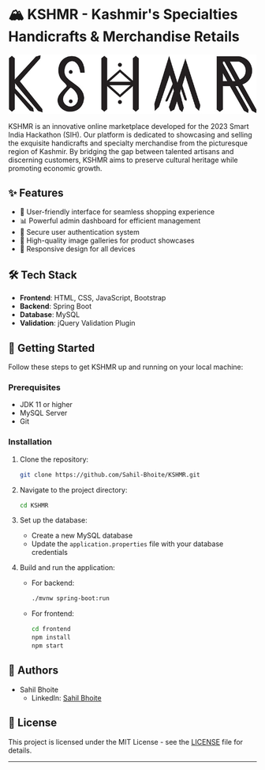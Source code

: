 # 🏔️ KSHMR - Kashmir's Specialties Handicrafts & Merchandise Retails

![KSHMR Logo](https://github.com/Sahil-Bhoite/KSHMR/raw/master/KSHMR.jpg)

KSHMR is an innovative online marketplace developed for the 2023 Smart India Hackathon (SIH). Our platform is dedicated to showcasing and selling the exquisite handicrafts and specialty merchandise from the picturesque region of Kashmir. By bridging the gap between talented artisans and discerning customers, KSHMR aims to preserve cultural heritage while promoting economic growth.

## ✨ Features

- 🛒 User-friendly interface for seamless shopping experience
- 📊 Powerful admin dashboard for efficient management
- 🔐 Secure user authentication system
- 📸 High-quality image galleries for product showcases
- 📱 Responsive design for all devices

## 🛠️ Tech Stack

- **Frontend**: HTML, CSS, JavaScript, Bootstrap
- **Backend**: Spring Boot
- **Database**: MySQL
- **Validation**: jQuery Validation Plugin

## 🚀 Getting Started

Follow these steps to get KSHMR up and running on your local machine:

### Prerequisites

- JDK 11 or higher
- MySQL Server
- Git

### Installation

1. Clone the repository:
   ```bash
   git clone https://github.com/Sahil-Bhoite/KSHMR.git
   ```

2. Navigate to the project directory:
   ```bash
   cd KSHMR
   ```

3. Set up the database:
   - Create a new MySQL database
   - Update the `application.properties` file with your database credentials
     
4. Build and run the application:
   - For backend:
     ```bash
     ./mvnw spring-boot:run
     ```
   - For frontend:
     ```bash
     cd frontend
     npm install
     npm start
     ```


## 👥 Authors

- Sahil Bhoite 
  - LinkedIn: [Sahil Bhoite](https://www.linkedin.com/in/sahil-bhoite/)


## 📄 License

This project is licensed under the MIT License - see the [LICENSE](LICENSE) file for details.

---
